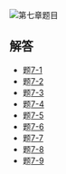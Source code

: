 ![第七章题目](https://github.com/wangxb96/C_Language_Programming/blob/master/chapter7/07ti.jpg)
## 解答
- 题[7-1](https://github.com/wangxb96/C_Language_Programming/blob/master/chapter7/7-1.cpp)
- 题[7-2](https://github.com/wangxb96/C_Language_Programming/blob/master/chapter7/7-2.cpp)
- 题[7-3](https://github.com/wangxb96/C_Language_Programming/blob/master/chapter7/7-3.cpp)
- 题[7-4](https://github.com/wangxb96/C_Language_Programming/blob/master/chapter7/7-4.cpp)
- 题[7-5](https://github.com/wangxb96/C_Language_Programming/blob/master/chapter7/7-5.cpp)
- 题[7-6](https://github.com/wangxb96/C_Language_Programming/blob/master/chapter7/7-6.cpp)
- 题[7-7](https://github.com/wangxb96/C_Language_Programming/blob/master/chapter7/7-7.cpp)
- 题[7-8](https://github.com/wangxb96/C_Language_Programming/blob/master/chapter7/7-8.cpp)
- 题[7-9](https://github.com/wangxb96/C_Language_Programming/blob/master/chapter7/7-9.cpp)
